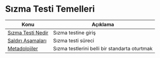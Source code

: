 # Sızma Testi Temelleri

Konu | Açıklama
---- | -----------
[Sızma Testi Nedir](00-Sızma-Testi-Temelleri.md) | Sızma testine giriş
[Saldırı Aşamaları](01-Saldırı-Aşamaları.md) | Sızma testi süreci
[Metadolojiler](02-Metadolojiler.md) | Sızma testlerini belli bir standarta oturtmak
